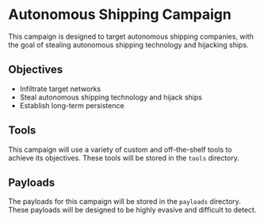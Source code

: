 # Autonomous Shipping Campaign

This campaign is designed to target autonomous shipping companies, with the goal of stealing autonomous shipping technology and hijacking ships.

## Objectives

- Infiltrate target networks
- Steal autonomous shipping technology and hijack ships
- Establish long-term persistence

## Tools

This campaign will use a variety of custom and off-the-shelf tools to achieve its objectives. These tools will be stored in the `tools` directory.

## Payloads

The payloads for this campaign will be stored in the `payloads` directory. These payloads will be designed to be highly evasive and difficult to detect.
